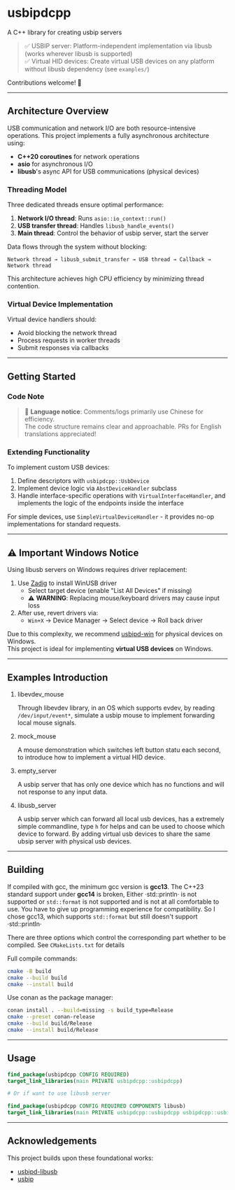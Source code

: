 # usbipdcpp

A C++ library for creating usbip servers

> ✅ USBIP server: Platform-independent implementation via libusb (works wherever libusb is supported)  
> ✅ Virtual HID devices: Create virtual USB devices on any platform without libusb dependency (see `examples/`)

Contributions welcome! 🚀

---

## Architecture Overview

USB communication and network I/O are both resource-intensive operations. This project implements a fully asynchronous
architecture using:

- **C++20 coroutines** for network operations
- **asio** for asynchronous I/O
- **libusb**'s async API for USB communications (physical devices)

### Threading Model

Three dedicated threads ensure optimal performance:

1. **Network I/O thread**: Runs `asio::io_context::run()`
2. **USB transfer thread**: Handles `libusb_handle_events()`
3. **Main thread**: Control the behavior of usbip server, start the server

Data flows through the system without blocking:

```
Network thread → libusb_submit_transfer → USB thread → Callback → Network thread
```

This architecture achieves high CPU efficiency by minimizing thread contention.

### Virtual Device Implementation

Virtual device handlers should:

- Avoid blocking the network thread
- Process requests in worker threads
- Submit responses via callbacks

---

## Getting Started

### Code Note

> 📝 **Language notice**: Comments/logs primarily use Chinese for efficiency.  
> The code structure remains clear and approachable. PRs for English translations appreciated!

### Extending Functionality

To implement custom USB devices:

1. Define descriptors with `usbipdcpp::UsbDevice`
2. Implement device logic via `AbstDeviceHandler` subclass
3. Handle interface-specific operations with `VirtualInterfaceHandler`, and implements the logic of the endpoints inside
   the interface

For simple devices, use `SimpleVirtualDeviceHandler` - it provides no-op implementations for standard requests.

---

## ⚠️ Important Windows Notice

Using libusb servers on Windows requires driver replacement:

1. Use [Zadig](https://zadig.akeo.ie/) to install WinUSB driver
    - Select target device (enable "List All Devices" if missing)
    - ⚠️ **WARNING**: Replacing mouse/keyboard drivers may cause input loss
2. After use, revert drivers via:
    - `Win+X` → Device Manager → Select device → Roll back driver

Due to this complexity, we recommend [usbipd-win](https://github.com/dorssel/usbipd-win) for physical devices on
Windows.  
This project is ideal for implementing **virtual USB devices** on Windows.

---

## Examples Introduction

1. libevdev_mouse

   Through libevdev library, in an OS which supports evdev, by reading `/dev/input/event*`, simulate a usbip mouse
   to implement forwarding local mouse signals.
2. mock_mouse

   A mouse demonstration which switches left button statu each second, to introduce how to implement a virtual
   HID device.
3. empty_server

   A usbip server that has only one device which has no functions and will not response to any input data.
4. libusb_server

   A usbip server which can forward all local usb devices, has a extremely simple commandline, type `h` for helps
   and can be used to choose which device to forward. By adding virtual usb devices to share the same ubsip server
   with physical usb devices.

---

## Building

If compiled with gcc, the minimum gcc version is **gcc13**. The C++23 standard support under **gcc14** is broken,
Either ·std::println· is not supported or `std::format` is not supported and is not at all comfortable to use.
You have to give up programming experience for compatibility. 
So I chose gcc13, which supports `std::format` but still doesn't support ·std::println·

There are three options which control the corresponding part whether to be compiled.
See `CMakeLists.txt` for details

Full compile commands:

```bash
cmake -B build
cmake --build build
cmake --install build
```
Use conan as the package manager:
```bash
conan install . --build=missing -s build_type=Release
cmake --preset conan-release
cmake --build build/Release
cmake --install build/Release
```

---

## Usage

```cmake
find_package(usbipdcpp CONFIG REQUIRED)
target_link_libraries(main PRIVATE usbipdcpp::usbipdcpp)

# Or if want to use libusb server

find_package(usbipdcpp CONFIG REQUIRED COMPONENTS libusb)
target_link_libraries(main PRIVATE usbipdcpp::usbipdcpp usbipdcpp::usbipdcpp_libusb)
```

---

## Acknowledgements

This project builds upon these foundational works:

- [usbipd-libusb](https://github.com/raydudu/usbipd-libusb)
- [usbip](https://github.com/jiegec/usbip)  